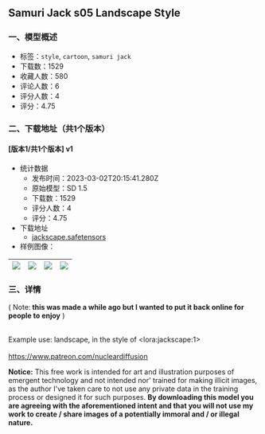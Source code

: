 ## Samuri Jack s05 Landscape Style 
### 一、模型概述

- 标签：`style`, `cartoon`, `samuri jack`
- 下载数：1529
- 收藏人数：580
- 评论人数：6
- 评分人数：4
- 评分：4.75

### 二、下载地址（共1个版本）

#### [版本1/共1个版本] v1

- 统计数据
  - 发布时间：2023-03-02T20:15:41.280Z
  - 原始模型：SD 1.5
  - 下载数：1529
  - 评分人数：4
  - 评分：4.75
- 下载地址
  - [jackscape.safetensors](https://civitai.com/api/download/models/17569)
- 样例图像：

| <img src="https://image.civitai.com/xG1nkqKTMzGDvpLrqFT7WA/5e9bb341-8fe8-4501-fd54-8762ecad1400/width=450/179285.jpeg" /> | <img src="https://image.civitai.com/xG1nkqKTMzGDvpLrqFT7WA/20a57321-5630-4466-ca6f-c9352a537300/width=450/179289.jpeg" /> | <img src="https://image.civitai.com/xG1nkqKTMzGDvpLrqFT7WA/28586853-1f41-4723-f231-ffc1f2c1f700/width=450/179288.jpeg" /> | <img src="https://image.civitai.com/xG1nkqKTMzGDvpLrqFT7WA/341877e2-abec-4c8c-9ec9-2a6adac47900/width=450/179287.jpeg" /> |
| ---- | ---- | ---- | ---- |


### 三、详情
<p>( Note:<strong> this was made a while ago but I wanted to put it back online for people to enjoy</strong> )</p><p><br />Example use: landscape, in the style of &lt;lora:jackscape:1&gt;<br /><br /><a target="_blank" rel="ugc" href="https://www.patreon.com/nucleardiffusion">https://www.patreon.com/nucleardiffusion</a></p><p></p><p><strong>Notice:</strong> This free work is intended for art and illustration purposes of emergent technology and not intended nor' trained for making illicit images, as the author I've taken care to not use any private data in the training process or designed it for such purposes. <strong>By downloading this model you are agreeing with the aforementioned intent and that you will not use my work to create / share images of a potentially immoral and / or illegal nature.</strong></p>